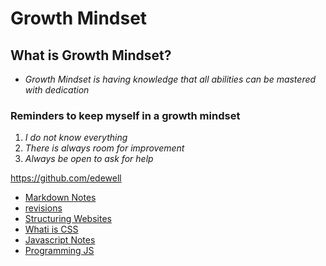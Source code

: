 # Growth Mindset

## What is Growth Mindset?
- *Growth Mindset is having knowledge that all abilities can be mastered with dedication*

### Reminders to keep myself in a growth mindset
1.  _I do not know everything_
2.  _There is always room for improvement_
3.  _Always be open to ask for help_


https://github.com/edewell

- [Markdown Notes](/reading-notes/MarkdownNotes)
- [revisions](/reading-notes/revisions)
- [Structuring Websites](/reading-notes/StructuringWebsites)
- [Whati is CSS](/reading-notes/WhatisCSS)
- [Javascript Notes](/reading-notes/Javascript)
- [Programming JS](/reading-notes/ProgrammingJS)
